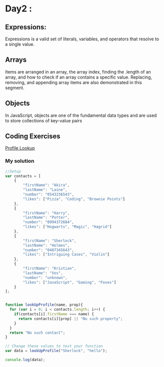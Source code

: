 # Day2 : 
## Expressions:
 Expressions is a valid set of literals, variables, and operators that resolve to a single value.
## Arrays
 Items are arranged in an array, the array index, finding the .length of an array, and how to check if an array contains a specific value. Replacing, removing, and appending array items are also demonstrated in this segment.
## Objects
In JavaScript, objects are one of the fundamental data types and are used to store collections of key-value pairs
## Coding Exercises
[Profile Lookup](https://www.freecodecamp.org/learn/javascript-algorithms-and-data-structures/basic-javascript/profile-lookup)
### My solution
```javascript
//Setup
var contacts = [
    {
        "firstName": "Akira",
        "lastName": "Laine",
        "number": "0543236543",
        "likes": ["Pizza", "Coding", "Brownie Points"]
    },
    {
        "firstName": "Harry",
        "lastName": "Potter",
        "number": "0994372684",
        "likes": ["Hogwarts", "Magic", "Hagrid"]
    },
    {
        "firstName": "Sherlock",
        "lastName": "Holmes",
        "number": "0487345643",
        "likes": ["Intriguing Cases", "Violin"]
    },
    {
        "firstName": "Kristian",
        "lastName": "Vos",
        "number": "unknown",
        "likes": ["JavaScript", "Gaming", "Foxes"]
    }
];


function lookUpProfile(name, prop){
  for (var i = 0; i < contacts.length; i++) {
    if(contacts[i].firstName === name) {
      return contacts[i][prop] || "No such property";
    }
  }
  return "No such contact";
}

// Change these values to test your function
var data = lookUpProfile("Sherlock", "hello");

console.log(data);
```
